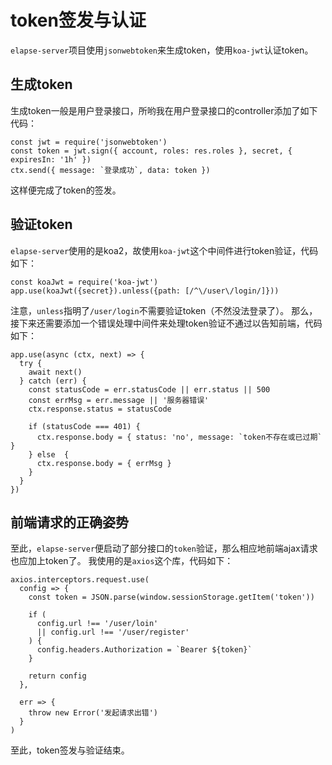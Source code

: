 # token签发与认证
`elapse-server`项目使用`jsonwebtoken`来生成token，使用`koa-jwt`认证token。

## 生成token
生成token一般是用户登录接口，所哟我在用户登录接口的controller添加了如下代码：

```
const jwt = require('jsonwebtoken')
const token = jwt.sign({ account, roles: res.roles }, secret, { expiresIn: '1h' })
ctx.send({ message: `登录成功`, data: token })
```

这样便完成了token的签发。

## 验证token
`elapse-server`使用的是koa2，故使用`koa-jwt`这个中间件进行token验证，代码如下：

```
const koaJwt = require('koa-jwt')
app.use(koaJwt({secret}).unless({path: [/^\/user\/login/]}))
```

注意，`unless`指明了`/user/login`不需要验证token（不然没法登录了）。
那么，接下来还需要添加一个错误处理中间件来处理token验证不通过以告知前端，代码如下：

```
app.use(async (ctx, next) => {
  try {
    await next()
  } catch (err) {
    const statusCode = err.statusCode || err.status || 500
    const errMsg = err.message || '服务器错误'
    ctx.response.status = statusCode

    if (statusCode === 401) {
      ctx.response.body = { status: 'no', message: `token不存在或已过期` }
    } else  {
      ctx.response.body = { errMsg }
    }
  }
})

```

## 前端请求的正确姿势
至此，`elapse-server`便启动了部分接口的`token`验证，那么相应地前端ajax请求也应加上token了。
我使用的是`axios`这个库，代码如下：

```
axios.interceptors.request.use(
  config => {
    const token = JSON.parse(window.sessionStorage.getItem('token'))

    if (
      config.url !== '/user/loin'
      || config.url !== '/user/register'
    ) {
      config.headers.Authorization = `Bearer ${token}`
    }

    return config
  },

  err => {
    throw new Error('发起请求出错')
  }
)
```

至此，token签发与验证结束。
